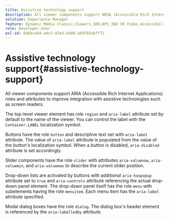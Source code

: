 ```yaml
---
title: Assistive technology support
description: All viewer components support ARIA (Accessible Rich Internet Applications) roles and attributes to improve integration with assistive technologies such as screen readers.
solution: Experience Manager
feature: Dynamic Media Classic,Viewers,SDK/API,360 VR Video,Accessibility
role: Developer,User
exl-id: 0d6bc444-a4c2-47e4-b408-a6df85ebff72
---
```

# Assistive technology support{#assistive-technology-support}

All viewer components support ARIA (Accessible Rich Internet Applications) roles and attributes to improve integration with assistive technologies such as screen readers.

The top-level viewer element has role `region` and `aria-label` attribute set by default to the name of the viewer. You can control the label with the `Container.LABEL` localization symbol.

Buttons have the role `button` and descriptive text set with `aria-label` attribute. The value of `aria-label` attribute is populated from the value of the button's localization symbol. When a button is disabled, `aria-disabled` attribute is set accordingly.

Slider components have the role `slider` with attributes `aria-valuenow`, `aria-valuemin`, and `aria-valuemax` to describe the current slider position.

Drop-down lists are activated by buttons with additional `aria-haspopup` attribute set to `true` and `aria-controls` attribute referencing the actual drop-down panel element. The drop-down panel itself has the role `menu` with subelements having the role `menuitem`. Each menu item has the `aria-label` attribute specified.

Modal dialog boxes have the role `dialog`. The dialog box's header element is referenced by the `aria-labelledby` attribute.
